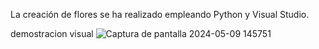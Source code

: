 La creación de flores se ha realizado empleando Python y Visual Studio.

demostracion visual
![Captura de pantalla 2024-05-09 145751](https://github.com/Sabrina240597/flowers/assets/134304861/b42cb10b-1414-4b24-966e-84733f58ac6f)
